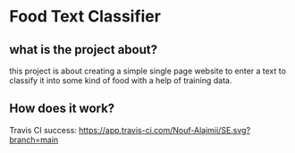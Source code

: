 # Food Text Classifier
## what is the project about?
this project is about creating a simple single page website to enter a text to classify it into some kind of food with a help of training data.
## How does it work?

Travis CI success: https://app.travis-ci.com/Nouf-Alajmii/SE.svg?branch=main
